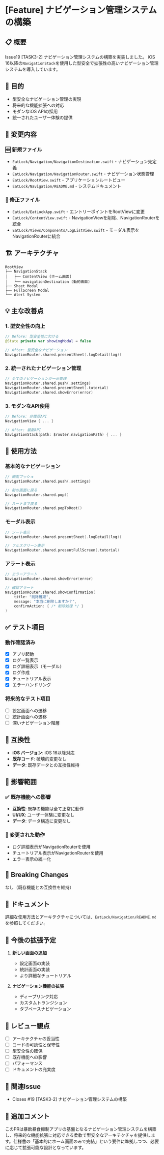 # [Feature] ナビゲーション管理システムの構築

## 📋 概要
Issue19 [TASK3-2] ナビゲーション管理システムの構築を実装しました。
iOS 16以降の`NavigationStack`を使用した型安全で拡張性の高いナビゲーション管理システムを導入しています。

## 🎯 目的
- 型安全なナビゲーション管理の実現
- 将来的な機能拡張への対応
- モダンなiOS APIの採用
- 統一されたユーザー体験の提供

## 🔧 変更内容

### 🆕 新規ファイル
- `EatLock/Navigation/NavigationDestination.swift` - ナビゲーション先定義
- `EatLock/Navigation/NavigationRouter.swift` - ナビゲーション状態管理
- `EatLock/RootView.swift` - アプリケーションルートビュー
- `EatLock/Navigation/README.md` - システムドキュメント

### 🔧 修正ファイル
- `EatLock/EatLockApp.swift` - エントリーポイントをRootViewに変更
- `EatLock/ContentView.swift` - NavigationViewを削除、NavigationRouterを統合
- `EatLock/Views/Components/LogListView.swift` - モーダル表示をNavigationRouterに統合

## 🏗️ アーキテクチャ

```
RootView
├── NavigationStack
│   ├── ContentView (ホーム画面)
│   └── navigationDestination (動的画面)
├── Sheet Modal
├── FullScreen Modal
└── Alert System
```

## 💡 主な改善点

### 1. **型安全性の向上**
```swift
// Before: 型安全性に欠ける
@State private var showingModal = false

// After: 型安全なナビゲーション
NavigationRouter.shared.presentSheet(.logDetail(log))
```

### 2. **統一されたナビゲーション管理**
```swift
// 全てのナビゲーションが一元管理
NavigationRouter.shared.push(.settings)
NavigationRouter.shared.presentSheet(.tutorial)
NavigationRouter.shared.showError(error)
```

### 3. **モダンなAPI使用**
```swift
// Before: 非推奨API
NavigationView { ... }

// After: 最新API
NavigationStack(path: $router.navigationPath) { ... }
```

## 🚀 使用方法

### 基本的なナビゲーション
```swift
// 画面プッシュ
NavigationRouter.shared.push(.settings)

// 前の画面に戻る
NavigationRouter.shared.pop()

// ルートまで戻る
NavigationRouter.shared.popToRoot()
```

### モーダル表示
```swift
// シート表示
NavigationRouter.shared.presentSheet(.logDetail(log))

// フルスクリーン表示
NavigationRouter.shared.presentFullScreen(.tutorial)
```

### アラート表示
```swift
// エラーアラート
NavigationRouter.shared.showError(error)

// 確認アラート
NavigationRouter.shared.showConfirmation(
    title: "削除確認",
    message: "本当に削除しますか？",
    confirmAction: { /* 削除処理 */ }
)
```

## ✅ テスト項目

### 動作確認済み
- [x] アプリ起動
- [x] ログ一覧表示
- [x] ログ詳細表示（モーダル）
- [x] ログ作成
- [x] チュートリアル表示
- [x] エラーハンドリング

### 将来的なテスト項目
- [ ] 設定画面への遷移
- [ ] 統計画面への遷移
- [ ] 深いナビゲーション階層

## 📱 互換性

- **iOS バージョン**: iOS 16以降対応
- **既存コード**: 破壊的変更なし
- **データ**: 既存データとの互換性維持

## 🔄 影響範囲

### ✅ 既存機能への影響
- **互換性**: 既存の機能は全て正常に動作
- **UI/UX**: ユーザー体験に変更なし
- **データ**: データ構造に変更なし

### 🔄 変更された動作
- ログ詳細表示がNavigationRouterを使用
- チュートリアル表示がNavigationRouterを使用
- エラー表示の統一化

## 🚧 Breaking Changes

なし（既存機能との互換性を維持）

## 📖 ドキュメント

詳細な使用方法とアーキテクチャについては、`EatLock/Navigation/README.md`を参照してください。

## 🔮 今後の拡張予定

1. **新しい画面の追加**
   - 設定画面の実装
   - 統計画面の実装
   - より詳細なチュートリアル

2. **ナビゲーション機能の拡張**
   - ディープリンク対応
   - カスタムトランジション
   - タブベースナビゲーション

## 👀 レビュー観点

- [ ] アーキテクチャの妥当性
- [ ] コードの可読性と保守性
- [ ] 型安全性の確保
- [ ] 既存機能への影響
- [ ] パフォーマンス
- [ ] ドキュメントの充実度

## 🔗 関連Issue

- Closes #19 [TASK3-2] ナビゲーション管理システムの構築

## 📝 追加コメント

このPRは暴飲暴食抑制アプリの基盤となるナビゲーション管理システムを構築し、将来的な機能拡張に対応できる柔軟で型安全なアーキテクチャを提供します。仕様書の「基本的にホーム画面のみで完結」という要件に準拠しつつ、必要に応じて拡張可能な設計となっています。